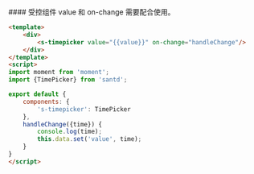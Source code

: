 <text lang="cn">
#### 受控组件
value 和 on-change 需要配合使用。
</text>

```html
<template>
    <div>
        <s-timepicker value="{{value}}" on-change="handleChange"/>
    </div>
</template>
<script>
import moment from 'moment';
import {TimePicker} from 'santd';

export default {
    components: {
        's-timepicker': TimePicker
    },
    handleChange({time}) {
        console.log(time);
        this.data.set('value', time);
    }
}
</script>
```
